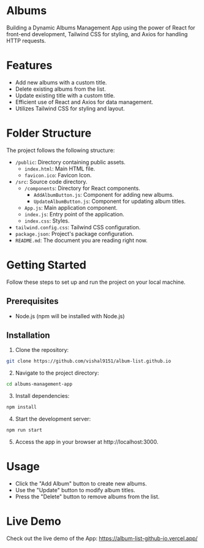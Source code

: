 # Albums
Building a Dynamic Albums Management App using the power of React for front-end development, Tailwind CSS for styling, and Axios for handling HTTP requests.

# Features
- Add new albums with a custom title.
- Delete existing albums from the list.
- Update existing title with a custom title.
- Efficient use of React and Axios for data management.
- Utilizes Tailwind CSS for styling and layout.

# Folder Structure
The project follows the following structure:
- `/public`: Directory containing public assets.
  - `index.html`: Main HTML file.
  - `favicon.ico`: Favicon Icon.
- `/src`: Source code directory.
  - `/components`: Directory for React components.
    - `AddAlbumButton.js`: Component for adding new albums.
    - `UpdateAlbumButton.js`: Component for updating album titles.
  - `App.js`: Main application component.
  - `index.js`: Entry point of the application.
  - `index.css`: Styles.
- `tailwind.config.css`: Tailwind CSS configuration.
- `package.json`: Project's package configuration.
- `README.md`: The document you are reading right now.

# Getting Started
Follow these steps to set up and run the project on your local machine.

## Prerequisites
- Node.js (npm will be installed with Node.js)
  
## Installation
1. Clone the repository:
```bash
git clone https://github.com/vishal9151/album-list.github.io
```

2. Navigate to the project directory:
```bash
cd albums-management-app
```

3. Install dependencies:
```bash
npm install
```

4. Start the development server:
```bash
npm run start
```

5. Access the app in your browser at http://localhost:3000.
   
# Usage
- Click the "Add Album" button to create new albums.
- Use the "Update" button to modify album titles.
- Press the "Delete" button to remove albums from the list.

# Live Demo
Check out the live demo of the App: https://album-list-github-io.vercel.app/
